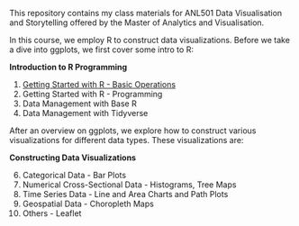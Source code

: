 
This repository contains my class materials for ANL501 Data Visualisation and Storytelling offered by the Master of Analytics and Visualisation.

In this course, we employ R to construct data visualizations. Before we take a dive into ggplots, we first cover some intro to R:

**Introduction to R Programming**
 
1. [Getting Started with R - Basic Operations](https://github.com/nicholas-sim/ANL501-Data-Visualisation-and-Storytelling/blob/main/seminar_1/Programming.html)
1. Getting Started with R - Programming
1. Data Management with Base R
1. Data Management with Tidyverse
   


After an overview on ggplots, we explore how to construct various visualizations for different data types. These visualizations are:

**Constructing Data Visualizations**

6. Categorical Data - Bar Plots
7. Numerical Cross-Sectional Data - Histograms, Tree Maps
8. Time Series Data - Line and Area Charts and Path Plots
9. Geospatial Data - Choropleth Maps
10. Others - Leaflet

